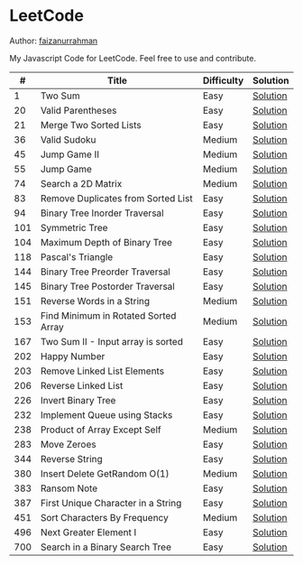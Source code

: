 # LeetCode

Author: [faizanurrahman](https://github.com/faizanurrahman)

My Javascript Code for LeetCode. Feel free to use and contribute.

\# | Title | Difficulty | Solution
---|---|---|---
1 | Two Sum | Easy | [Solution](solution/1.%20Two%20Sum)
20 | Valid Parentheses | Easy | [Solution](solution/20.%20Valid%20Parentheses)
21 | Merge Two Sorted Lists | Easy | [Solution](solution/21.%20Merge%20Two%20Sorted%20Lists)
36 | Valid Sudoku | Medium | [Solution](solution/36.%20Valid%20Sudoku)
45 | Jump Game II | Medium | [Solution](solution/45.%20Jump%20Game%20II)
55 | Jump Game | Medium | [Solution](solution/55.%20Jump%20Game)
74 | Search a 2D Matrix | Medium | [Solution](solution/74.%20Search%20a%202D%20Matrix)
83 | Remove Duplicates from Sorted List | Easy | [Solution](solution/83.%20Remove%20Duplicates%20from%20Sorted%20List)
94 | Binary Tree Inorder Traversal | Easy | [Solution](solution/94.%20Binary%20Tree%20Inorder%20Traversal)
101 | Symmetric Tree | Easy | [Solution](solution/101.%20Symmetric%20Tree)
104 | Maximum Depth of Binary Tree | Easy | [Solution](solution/104.%20Maximum%20Depth%20of%20Binary%20Tree)
118 | Pascal's Triangle | Easy | [Solution](solution/118.%20Pascal%27s%20Triangle)
144 | Binary Tree Preorder Traversal | Easy | [Solution](solution/144.%20Binary%20Tree%20Preorder%20Traversal)
145 | Binary Tree Postorder Traversal | Easy | [Solution](solution/145.%20Binary%20Tree%20Postorder%20Traversal)
151 | Reverse Words in a String | Medium | [Solution](solution/151.%20Reverse%20Words%20in%20a%20String)
153 | Find Minimum in Rotated Sorted Array | Medium | [Solution](solution/153.%20Find%20Minimum%20in%20Rotated%20Sorted%20Array)
167 | Two Sum II - Input array is sorted | Easy | [Solution](solution/167.%20Two%20Sum%20II%20-%20Input%20array%20is%20sorted)
202 | Happy Number | Easy | [Solution](solution/202.%20Happy%20Number)
203 | Remove Linked List Elements | Easy | [Solution](solution/203.%20Remove%20Linked%20List%20Elements)
206 | Reverse Linked List | Easy | [Solution](solution/206.%20Reverse%20Linked%20List)
226 | Invert Binary Tree | Easy | [Solution](solution/226.%20Invert%20Binary%20Tree)
232 | Implement Queue using Stacks | Easy | [Solution](solution/232.%20Implement%20Queue%20using%20Stacks)
238 | Product of Array Except Self | Medium | [Solution](solution/238.%20Product%20of%20Array%20Except%20Self)
283 | Move Zeroes | Easy | [Solution](solution/283.%20Move%20Zeroes)
344 | Reverse String | Easy | [Solution](solution/344.%20Reverse%20String)
380 | Insert Delete GetRandom O(1) | Medium | [Solution](solution/380.%20Insert%20Delete%20GetRandom%20O%281%29)
383 | Ransom Note | Easy | [Solution](solution/383.%20Ransom%20Note)
387 | First Unique Character in a String | Easy | [Solution](solution/387.%20First%20Unique%20Character%20in%20a%20String)
451 | Sort Characters By Frequency | Medium | [Solution](solution/451.%20Sort%20Characters%20By%20Frequency)
496 | Next Greater Element I | Easy | [Solution](solution/496.%20Next%20Greater%20Element%20I)
700 | Search in a Binary Search Tree | Easy | [Solution](solution/700.%20Search%20in%20a%20Binary%20Search%20Tree)
